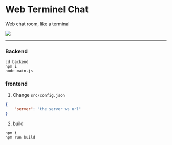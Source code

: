 # Web Terminel Chat

Web chat room, like a terminal

![](https://ci.cncn3.cn/49deb6d1b30fdfd539bece55d250dc4b.png)

------

### Backend

```
cd backend
npm i
node main.js
```

### frontend

1. Change `src/config.json`

```json
{
    "server": "the server ws url"
}
```

2. build

```
npm i
npm run build
```